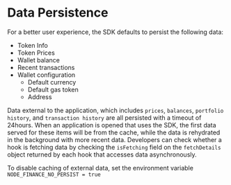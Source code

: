 # Data Persistence

For a better user experience, the SDK defaults to persist the following data:

* Token Info&#x20;
* Token Prices
* Wallet balance
* Recent transactions
* Wallet configuration
  * Default currency
  * Default gas token
  * Address

Data external to the application, which includes `prices`, `balances`, `portfolio history`, and `transaction history` are all persisted with a timeout of 24hours.  When an application is opened that uses the SDK, the first data served for these items will be from the cache, while the data is rehydrated in the background with more recent data.  Developers can check whether a hook is fetching data by checking the `isFetching` field on the `fetchDetails` object returned by each hook that accesses data asynchronously.

To disable caching of external data, set the environment variable\
`NODE_FINANCE_NO_PERSIST = true`
